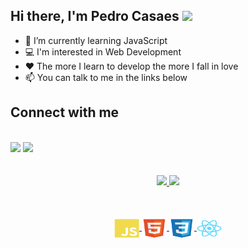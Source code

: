 ## Hi there, I'm Pedro Casaes <img src="https://github.com/TheDudeThatCode/TheDudeThatCode/blob/master/Assets/Hi.gif" width="29px">

- 📖 I’m currently learning JavaScript
- 💻 I'm interested in Web Development 
- ❤ The more I learn to develop the more I fall in love
- 📫 You can talk to me in the links below

## Connect with me
<br>
<a href="mailto:pcs_pedro@hotmail.com"><img src="https://img.shields.io/badge/Microsoft_Outlook-0078D4?style=for-the-badge&logo=microsoft-outlook&logoColor=white"></a>
<a href="https://www.linkedin.com/in/pedrocasaes/" target="_blank"><img src="https://img.shields.io/badge/LinkedIn-0077B5?style=for-the-badge&logo=linkedin&logoColor=white"></a>
<br><br>

<div align="center" style="display: inline_block"><br>
  <a href="https://github.com/PedroCasaes">
  <img height="180em" src="https://github-readme-stats.vercel.app/api?username=PedroCasaes&show_icons=true&theme=onedark&include_all_commits=true&count_private=true"/>
  <img height="180em" src="https://github-readme-stats.vercel.app/api/top-langs/?username=PedroCasaes&layout=compact&langs_count=7&theme=onedark"/>
</div>
<br><br>
	
<div align="center" style="display: inline_block"><br>
  <img align="center" alt="Pedro-Js" height="30" width="40" src="https://raw.githubusercontent.com/devicons/devicon/master/icons/javascript/javascript-plain.svg">
  <img align="center" alt="Pedro-HTML" height="30" width="40" src="https://raw.githubusercontent.com/devicons/devicon/master/icons/html5/html5-original.svg">
  <img align="center" alt="Pedro-CSS" height="30" width="40" src="https://raw.githubusercontent.com/devicons/devicon/master/icons/css3/css3-original.svg">
  <img align="center" alt="Pedro-React" height="30" width="40" src="https://raw.githubusercontent.com/devicons/devicon/master/icons/react/react-original.svg">
</div>
